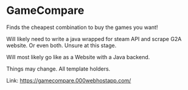 # GameCompare
Finds the cheapest combination to buy the games you want!

Will likely need to write a java wrapped for steam API and scrape G2A website. Or even both. Unsure at this stage.

Will most likely go like as a Website with a Java backend.

Things may change. All template holders.

Link: https://gamecompare.000webhostapp.com/